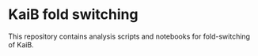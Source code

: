 # KaiB fold switching

This repository contains analysis scripts and notebooks for fold-switching of KaiB.
